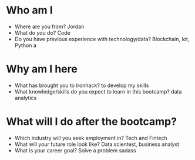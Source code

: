 # Who am I

* Where are you from? Jordan
* What do you do? Code
* Do you have previous experience with technology/data? Blockchain, Iot, Python a

# Why am I here

* What has brought you to Ironhack? to develop my skills
* What knowledge/skills do you expect to learn in this bootcamp? data analytics 

# What will I do after the bootcamp?

* Which industry will you seek employment in? Tech and Fintech
* What will your future role look like? Data scientest, business analyst
* What is your career goal? Solve a problem sadass
